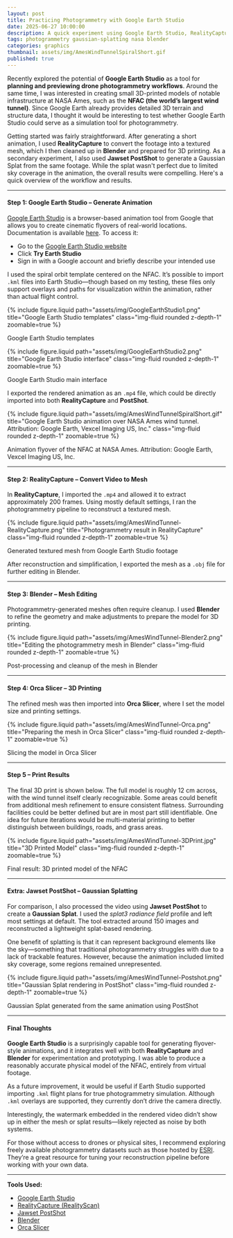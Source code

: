 ```yaml
---
layout: post
title: Practicing Photogrammetry with Google Earth Studio
date: 2025-06-27 10:00:00
description: A quick experiment using Google Earth Studio, RealityCapture, and Jawset PostShot
tags: photogrammetry gaussian-splatting nasa blender
categories: graphics
thumbnail: assets/img/AmesWindTunnelSpiralShort.gif
published: true
---
```


Recently explored the potential of **Google Earth Studio** as a tool for **planning and previewing drone photogrammetry workflows**. Around the same time, I was interested in creating small 3D-printed models of notable infrastructure at NASA Ames, such as the **NFAC (the world’s largest wind tunnel)**. Since Google Earth already provides detailed 3D terrain and structure data, I thought it would be interesting to test whether Google Earth Studio could serve as a simulation tool for photogrammetry.

Getting started was fairly straightforward. After generating a short animation, I used **RealityCapture** to convert the footage into a textured mesh, which I then cleaned up in **Blender** and prepared for 3D printing. As a secondary experiment, I also used **Jawset PostShot** to generate a Gaussian Splat from the same footage. While the splat wasn't perfect due to limited sky coverage in the animation, the overall results were compelling. Here's a quick overview of the workflow and results.

---

#### Step 1: Google Earth Studio – Generate Animation

[Google Earth Studio](https://www.google.com/earth/studio/) is a browser-based animation tool from Google that allows you to create cinematic flyovers of real-world locations. Documentation is available [here](https://earth.google.com/studio/docs/). To access it:

- Go to the [Google Earth Studio website](https://www.google.com/earth/studio/)
- Click **Try Earth Studio**
- Sign in with a Google account and briefly describe your intended use

I used the spiral orbit template centered on the NFAC. It’s possible to import `.kml` files into Earth Studio—though based on my testing, these files only support overlays and paths for visualization within the animation, rather than actual flight control.

{% include figure.liquid path="assets/img/GoogleEarthStudio1.png" title="Google Earth Studio templates" class="img-fluid rounded z-depth-1" zoomable=true %}
<p class="text-muted text-center mt-2">Google Earth Studio templates</p>

{% include figure.liquid path="assets/img/GoogleEarthStudio2.png" title="Google Earth Studio interface" class="img-fluid rounded z-depth-1" zoomable=true %}
<p class="text-muted text-center mt-2">Google Earth Studio main interface</p>

I exported the rendered animation as an `.mp4` file, which could be directly imported into both **RealityCapture** and **PostShot**.

{% include figure.liquid path="assets/img/AmesWindTunnelSpiralShort.gif" title="Google Earth Studio animation over NASA Ames wind tunnel. Attribution: Google Earth, Vexcel Imaging US, Inc." class="img-fluid rounded z-depth-1" zoomable=true %}
<p class="text-muted text-center mt-2">Animation flyover of the NFAC at NASA Ames. Attribution: Google Earth, Vexcel Imaging US, Inc.</p>

---

#### Step 2: RealityCapture – Convert Video to Mesh

In **RealityCapture**, I imported the `.mp4` and allowed it to extract approximately 200 frames. Using mostly default settings, I ran the photogrammetry pipeline to reconstruct a textured mesh.

{% include figure.liquid path="assets/img/AmesWindTunnel-RealityCapture.png" title="Photogrammetry result in RealityCapture" class="img-fluid rounded z-depth-1" zoomable=true %}
<p class="text-muted text-center mt-2">Generated textured mesh from Google Earth Studio footage</p>

After reconstruction and simplification, I exported the mesh as a `.obj` file for further editing in Blender.

---

#### Step 3: Blender – Mesh Editing

Photogrammetry-generated meshes often require cleanup. I used **Blender** to refine the geometry and make adjustments to prepare the model for 3D printing.

{% include figure.liquid path="assets/img/AmesWindTunnel-Blender2.png" title="Editing the photogrammetry mesh in Blender" class="img-fluid rounded z-depth-1" zoomable=true %}
<p class="text-muted text-center mt-2">Post-processing and cleanup of the mesh in Blender</p>

---

#### Step 4: Orca Slicer – 3D Printing

The refined mesh was then imported into **Orca Slicer**, where I set the model size and printing settings.

{% include figure.liquid path="assets/img/AmesWindTunnel-Orca.png" title="Preparing the mesh in Orca Slicer" class="img-fluid rounded z-depth-1" zoomable=true %}
<p class="text-muted text-center mt-2">Slicing the model in Orca Slicer</p>

---

#### Step 5 – Print Results

The final 3D print is shown below. The full model is roughly 12 cm across, with the wind tunnel itself clearly recognizable. Some areas could benefit from additional mesh refinement to ensure consistent flatness. Surrounding facilities could be better defined but are in most part still identifiable. One idea for future iterations would be multi-material printing to better distinguish between buildings, roads, and grass areas.

{% include figure.liquid path="assets/img/AmesWindTunnel-3DPrint.jpg" title="3D Printed Model" class="img-fluid rounded z-depth-1" zoomable=true %}
<p class="text-muted text-center mt-2">Final result: 3D printed model of the NFAC</p>

---

#### Extra: Jawset PostShot – Gaussian Splatting

For comparison, I also processed the video using **Jawset PostShot** to create a **Gaussian Splat**. I used the *splat3 radiance field* profile and left most settings at default. The tool extracted around 150 images and reconstructed a lightweight splat-based rendering.

One benefit of splatting is that it can represent background elements like the sky—something that traditional photogrammetry struggles with due to a lack of trackable features. However, because the animation included limited sky coverage, some regions remained unrepresented.

{% include figure.liquid path="assets/img/AmesWindTunnel-Postshot.png" title="Gaussian Splat rendering in PostShot" class="img-fluid rounded z-depth-1" zoomable=true %}
<p class="text-muted text-center mt-2">Gaussian Splat generated from the same animation using PostShot</p>

---

#### Final Thoughts

**Google Earth Studio** is a surprisingly capable tool for generating flyover-style animations, and it integrates well with both **RealityCapture** and **Blender** for experimentation and prototyping. I was able to produce a reasonably accurate physical model of the NFAC, entirely from virtual footage.

As a future improvement, it would be useful if Earth Studio supported importing `.kml` flight plans for true photogrammetry simulation. Although `.kml` overlays are supported, they currently don’t drive the camera directly.

Interestingly, the watermark embedded in the rendered video didn’t show up in either the mesh or splat results—likely rejected as noise by both systems.

For those without access to drones or physical sites, I recommend exploring freely available photogrammetry datasets such as those hosted by [ESRI](https://www.esri.com/en-us/arcgis/products/arcgis-reality/resources/sample-drone-datasets). They’re a great resource for tuning your reconstruction pipeline before working with your own data.

---

**Tools Used:**

- [Google Earth Studio](https://www.google.com/earth/studio/)  
- [RealityCapture (RealityScan)](https://www.capturingreality.com/)  
- [Jawset PostShot](https://www.jawset.com)  
- [Blender](https://www.blender.org/)
- [Orca Slicer](https://orca-slicer.com)














